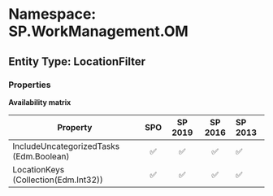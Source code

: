 # Namespace: SP.WorkManagement.OM

## Entity Type: LocationFilter

### Properties

**Availability matrix**

Property | SPO | SP 2019 | SP 2016 | SP 2013
----------|:---:|:-------:|:-------:|:-------
IncludeUncategorizedTasks (Edm.Boolean) | ✅ | ✅ | ✅ | ✅
LocationKeys (Collection(Edm.Int32)) | ✅ | ✅ | ✅ | ✅